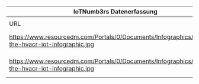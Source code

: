 |IoTNumb3rs Datenerfassung|||||||||||
| ---- | ---- | ---- | ---- | ---- | ---- | ---- | ---- | ---- | ---- | ---- |
||||||||||||
|URL|home_url|filename|device_class|device_count|market_class|market_volume|prognosis_year|publication_year|authorship_class|Dropbox folder|
|https://www.resourcedm.com/Portals/0/Documents/Infographics/mapping-the-hvacr-iot-infographic.jpg|https://www.resourcedm.com/en-us/news/ArticleID/260/Mapping-the-HVACR-Internet-of-Things|file7_mapping-the-hvacr-iot-infographic.jpg|HVACR devices||worth|68000000000|2022|2017|company|MariaMarg/20181117-1805|
|https://www.resourcedm.com/Portals/0/Documents/Infographics/mapping-the-hvacr-iot-infographic.jpg|https://www.resourcedm.com/en-us/news/ArticleID/260/Mapping-the-HVACR-Internet-of-Things|file7_mapping-the-hvacr-iot-infographic.jpg|Generic IoT||worth|1.1E+12|2025|2017|company|MariaMarg/20181117-1805|

